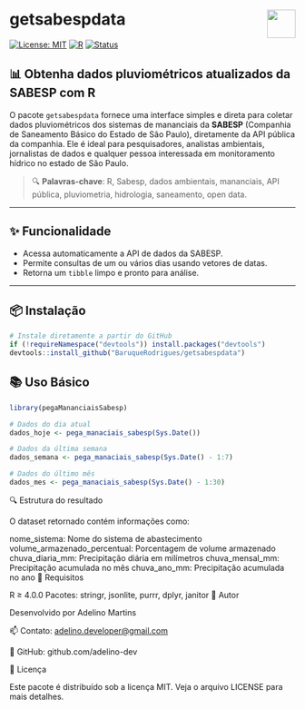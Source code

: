 
<!-- README.md is generated from README.Rmd. Please edit that file -->

# getsabespdata <img src="https://www.r-project.org/logo/Rlogo.png" align="right" height="50"/>

[![License:
MIT](https://img.shields.io/badge/License-MIT-blue.svg)](LICENSE)
[![R](https://img.shields.io/badge/R-≥%204.0.0-blue)](https://www.r-project.org/)
[![Status](https://img.shields.io/badge/status-active-brightgreen.svg)]()

## 📊 Obtenha dados pluviométricos atualizados da SABESP com R

O pacote `getsabespdata` fornece uma interface simples e direta para
coletar dados pluviométricos dos sistemas de mananciais da **SABESP**
(Companhia de Saneamento Básico do Estado de São Paulo), diretamente da
API pública da companhia. Ele é ideal para pesquisadores, analistas
ambientais, jornalistas de dados e qualquer pessoa interessada em
monitoramento hídrico no estado de São Paulo.

> 🔍 **Palavras-chave**: R, Sabesp, dados ambientais, mananciais, API
> pública, pluviometria, hidrologia, saneamento, open data.

------------------------------------------------------------------------

## ✨ Funcionalidade

- Acessa automaticamente a API de dados da SABESP.
- Permite consultas de um ou vários dias usando vetores de datas.
- Retorna um `tibble` limpo e pronto para análise.

------------------------------------------------------------------------

## 📦 Instalação

``` r
# Instale diretamente a partir do GitHub
if (!requireNamespace("devtools")) install.packages("devtools")
devtools::install_github("BaruqueRodrigues/getsabespdata")
```

## 📚 Uso Básico

``` r
library(pegaMananciaisSabesp)

# Dados do dia atual
dados_hoje <- pega_manaciais_sabesp(Sys.Date())

# Dados da última semana
dados_semana <- pega_manaciais_sabesp(Sys.Date() - 1:7)

# Dados do último mês
dados_mes <- pega_manaciais_sabesp(Sys.Date() - 1:30)
```

🔍 Estrutura do resultado

O dataset retornado contém informações como:

nome_sistema: Nome do sistema de abastecimento
volume_armazenado_percentual: Porcentagem de volume armazenado
chuva_diaria_mm: Precipitação diária em milímetros chuva_mensal_mm:
Precipitação acumulada no mês chuva_ano_mm: Precipitação acumulada no
ano 🧠 Requisitos

R ≥ 4.0.0 Pacotes: stringr, jsonlite, purrr, dplyr, janitor 👤 Autor

Desenvolvido por Adelino Martins 

📫 Contato: <adelino.developer@gmail.com>

🔗 GitHub: github.com/adelino-dev

📄 Licença

Este pacote é distribuído sob a licença MIT. Veja o arquivo LICENSE para
mais detalhes.
